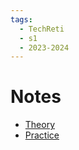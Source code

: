 ```yaml
---
tags:
  - TechReti
  - s1
  - 2023-2024
---
```


# Notes
- [Theory](Theory.md)
- [Practice](Practice.md)
